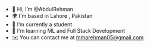 - 👋 Hi, I’m @AbdulRehman
- 🌍 I'm based in Lahore , Pakistan
- 🌱 I’m currently a student
- 🧠 I'm learning ML and Full Stack Development 
- ✉️ You can contact me at mmarehman05@gmail.com

<!---
unknownaz/unknownaz is a ✨ special ✨ repository because its `README.md` (this file) appears on your GitHub profile.
You can click the Preview link to take a look at your changes.
--->
